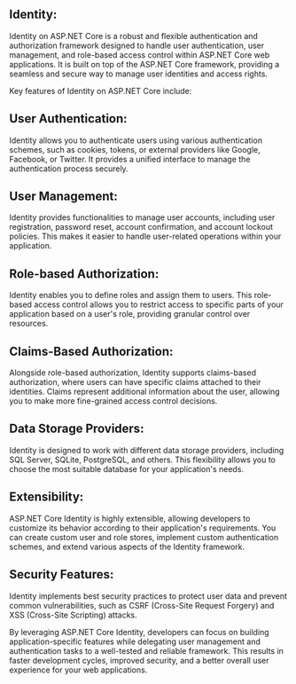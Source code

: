 ## Identity:

Identity on ASP.NET Core is a robust and flexible authentication and authorization framework designed to handle user authentication, user management, and role-based access control within ASP.NET Core web applications. It is built on top of the ASP.NET Core framework, providing a seamless and secure way to manage user identities and access rights.

Key features of Identity on ASP.NET Core include:

## User Authentication:
Identity allows you to authenticate users using various authentication schemes, such as cookies, tokens, or external providers like Google, Facebook, or Twitter. It provides a unified interface to manage the authentication process securely.

## User Management: 
Identity provides functionalities to manage user accounts, including user registration, password reset, account confirmation, and account lockout policies. This makes it easier to handle user-related operations within your application.

## Role-based Authorization:
Identity enables you to define roles and assign them to users. This role-based access control allows you to restrict access to specific parts of your application based on a user's role, providing granular control over resources.

## Claims-Based Authorization:
Alongside role-based authorization, Identity supports claims-based authorization, where users can have specific claims attached to their identities. Claims represent additional information about the user, allowing you to make more fine-grained access control decisions.

## Data Storage Providers:
Identity is designed to work with different data storage providers, including SQL Server, SQLite, PostgreSQL, and others. This flexibility allows you to choose the most suitable database for your application's needs.

## Extensibility: 
ASP.NET Core Identity is highly extensible, allowing developers to customize its behavior according to their application's requirements. You can create custom user and role stores, implement custom authentication schemes, and extend various aspects of the Identity framework.

## Security Features: 
Identity implements best security practices to protect user data and prevent common vulnerabilities, such as CSRF (Cross-Site Request Forgery) and XSS (Cross-Site Scripting) attacks.

By leveraging ASP.NET Core Identity, developers can focus on building application-specific features while delegating user management and authentication tasks to a well-tested and reliable framework. This results in faster development cycles, improved security, and a better overall user experience for your web applications.
